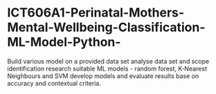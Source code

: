 # ICT606A1-Perinatal-Mothers-Mental-Wellbeing-Classification-ML-Model-Python-

Build various model on a provided data set
analyse data set and scope identification
research suitable ML models - random forest, K-Nearest Neighbours and SVM 
develop models and evaluate results base on accuracy and contextual criteria.
